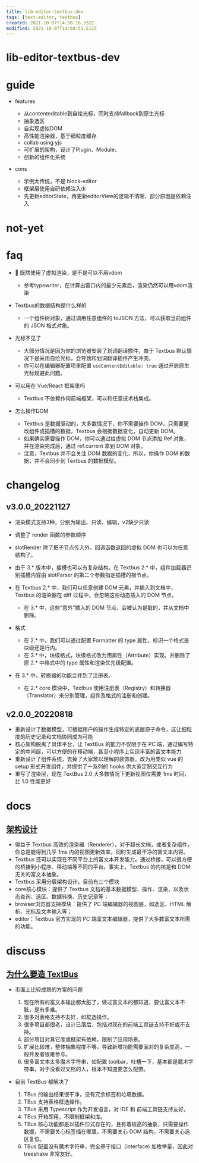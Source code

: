 ```yaml
---
title: lib-editor-textbus-dev
tags: [text-editor, textbus]
created: 2021-10-07T14:50:16.532Z
modified: 2021-10-07T14:50:51.512Z
---
```


# lib-editor-textbus-dev

# guide

- features
  - 从contenteditable到自绘光标，同时支持fallback到原生光标
  - 抽象选区
  - 自实现虚拟DOM
  - 高性能渲染器，基于细粒度缓存
  - collab using yjs
  - 可扩展的架构，设计了Plugin、Module、
  - 创新的组件化系统

- cons
  - 示例太传统，不是 block-editor
  - 框架层使用自研依赖注入di
  - 先更新editorState，再更新editorView的逻辑不清晰，部分原因是依赖注入
# not-yet

# faq

- 🤔 既然使用了虚拟渲染，是不是可以不用vdom
  - 参考typewriter，在计算出窗口内的最少元素后，渲染仍然可以用vdom渲染

- Textbus的数据结构是什么样的
  - 一个组件树对象，通过调用任意组件的 toJSON 方法，可以获取当前组件的 JSON 格式对象。

- 光标不见了
  - 大部分情况是因为你的浏览器安装了划词翻译插件，由于 Textbus 默认情况下是采用自绘光标，会导致和划词翻译插件产生冲突。
  - 你可以在编辑器配置项里配置 `useContentEditable: true` 通过开启原生光标规避此问题。

- 可以用在 Vue/React 框架里吗
  - Textbus 不依赖作何前端框架，可以和任意技术栈集成。

- 怎么操作DOM
  - Textbus 是数据驱动的，大多数情况下，你不需要操作 DOM，只需要更改组件或插槽的数据，Textbus 会根据数据变化，自动更新 DOM。
  - 如果确实需要操作 DOM，你可以通过给虚拟 DOM 节点添加 Ref 对象，并在渲染完成后，通过 ref.current 拿到 DOM 对象。
  - 注意，Textbus 并不会关注 DOM 数据的变化，所以，你操作 DOM 的数据，并不会同步到 Textbus 的数据模型。
# changelog

## v3.0.0_20221127

- 渲染模式支持3种，分别为输出、只读、编辑，v2缺少只读
- 调整了 render 函数的参数顺序
- slotRender 除了把子节点传入外，回调函数返回的虚拟 DOM 也可以为任意结构了。
- 由于 3.* 版本中，插槽也可以有复杂结构。在 Textbus 2.* 中，组件加载器识别插槽内容由 slotParser 的第二个参数指定插槽的根节点。

- 在 Textbus 2.* 中，我们可以任意创建 DOM 元素，并插入到文档中，Textbus 的渲染器在 diff 过程中，会忽略这些动态插入的 DOM 节点。
  - 在 3.* 中，这些“意外”插入的 DOM 节点，会被认为是脏的，并从文档中删除。

- 格式
  - 在 2.* 中，我们可以通过配置 Formatter 的 type 属性，标识一个格式是块级还是行内。
  - 在 3.* 中，块级格式，块级格式改为用属性（Attribute）实现。并删除了原 2.* 中格式中的 type 属性和渲染优先级配置。

- 在 3.* 中，转换器的功能合并到了注册表。
  - 在 2.* core 模块中，Textbus 使用注册表（Registry）和转换器（Translator）来分别管理，组件及格式的注册和创建。

## v2.0.0_20220818

- 重新设计了数据模型，可根据用户的操作生成特定的底层原子命令，这让细粒度的历史记录和文档协同成为可能
- 核心架构脱离了具体平台，让 TextBus 的能力不仅限于在 PC 端，通过编写特定的中间层，可以方便的在移动端，甚至小程序上实现丰富的富文本能力
- 重新设计了组件系统，去掉了大家难以理解的装饰器，改为用类似 vue 的 setup 形式开发组件，并提供了一系列的 hooks 供大家定制交互行为
- 重写了渲染层，现在 TextBus 2.0 大多数情况下更新视图仅需要 1ms 时间，比 1.0 性能更好
# docs

## [架构设计](https://textbus.io/docs/advance/)

- 得益于 Textbus 高效的渲染器（Renderer），对于超长文档，或者复杂组件，你总是能得到几乎 1ms 内的视图更新效率，同时生成最干净的富文本内容。
- Textbus 还可以实现在不同平台上的富文本开发能力。通过桥接，可以很方便的桥接到小程序、移动端等不同的平台。事实上，Textbus 的内核是和 DOM 无关的富文本抽象。
- Textbus 采用分层架构设计。目前有三个模块
- core核心模块：提供了 Textbus 文档的基本数据模型、操作、渲染，以及状态查询、选区、数据转换、历史记录等；
- browser浏览器支持模块：提供了 PC 端编辑器的视图层，如选区、HTML 解析、光标及文本输入等；
- editor：Textbus 官方实现的 PC 端富文本编辑器，提供了大多数富文本所需的功能。
# discuss

## [为什么要造 TextBus](https://www.zhihu.com/question/366666295/answer/977653172)

- 市面上比较成熟的方案的问题
  1. 现在所有的富文本输出都太脏了，做过富文本的都知道，要让富文本不脏，是有多难。
  2. 很多对表格支持不友好，如框选操作。
  3. 很多项目都很老，设计已落后，包括对现在的前端工具链支持不好或不支持。
  4. 部分项目对其它库或框架有依赖，限制了应用场景。
  5. 扩展比较难，整体抽象程度不够，导致新增功能需要面对的复杂度高，一般开发者很难参与。
  6. 很多富文本太多魔术字符串，如配置 toolbar，吐槽一下，基本都是魔术字符串，对于没看过文档的人，根本不知道要怎么配置。

- 目前 TextBus 都解决了
  1. TBus 的输出结果很干净，没有冗余标签和垃圾数据。
  2. TBus 支持表格框选操作。
  3. TBus 采用 Typescript 作为开发语言，对 IDE 和 前端工具链支持友好。
  4. TBus 开箱即用，不限制框架和库。
  5. TBus 核心功能都是以插件形式存在的，且有着较高的抽象，只需要操作数据，不需要关心标签插在哪里，不需要关心 DOM 结构，不需要关心选区复位。
  6. TBus 配置没有魔术字符串，完全基于接口（interface) 加枚举量，因此对 treeshake 非常友好。
